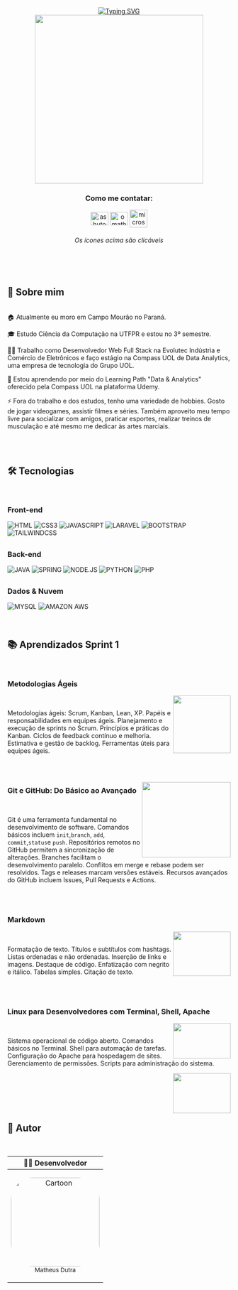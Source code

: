 <div align="center">
<a href="https://git.io/typing-svg"><img src="https://readme-typing-svg.demolab.com?font=Fira+Code&weight=500&size=40&pause=2000&color=FFFAFA&background=483D8B00&vCenter=true&width=900&height=90&lines=Salve+fam%C3%ADlia!+Matheus+Dutra+aqui+%E2%9C%8C%F0%9F%8F%BC" alt="Typing SVG" /></a>

<div align="center">
   <img height="380em" src="https://media1.giphy.com/media/v1.Y2lkPTc5MGI3NjExNjU0YTA0OGM3ODRmNjA4OWU4OGQxYjlhODE2NzFjNzc5MWE3NTc4OCZlcD12MV9pbnRlcm5hbF9naWZzX2dpZklkJmN0PWc/50fuVHMGUVszu/giphy.gif"/>
</div>


 <h3 align="center">Como me contatar:</h3>

<a href="https://linkedin.com/in/omatheus-dutra" target="blank"><img align="center" src="https://raw.githubusercontent.com/rahuldkjain/github-profile-readme-generator/master/src/images/icons/Social/linked-in-alt.svg" alt="ashutosh mishra" height="30" width="40" /></a>
<a href="https://instagram.com/omatheus.dutra" target="blank"><img align="center" src="https://raw.githubusercontent.com/rahuldkjain/github-profile-readme-generator/master/src/images/icons/Social/instagram.svg" alt="omatheus.dutra" height="30" width="40" /></a>
<a href="mailto:matheusbdutra@hotmail.com" target="blank"><img align="center" height="40" width="40" alt="microsoft_outlook_macos_bigsur_icon_189971" src="https://user-images.githubusercontent.com/89203538/236384408-d701199a-69e4-4d73-b7b2-d304f871440c.png" /></a>

 <h6> Os ícones acima são clicáveis </h6> 
<div style="text-align: center;"><br><br>

<h2 align="left">🚀 Sobre mim</h2><br>
<div style="text-align: left;">
   
<div align="left">
🏠 Atualmente  eu moro em Campo Mourão no Paraná.

🎓 Estudo Ciência da Computação na UTFPR e estou no 3º semestre. 

👩‍💻 Trabalho como Desenvolvedor Web Full Stack na Evolutec Indústria e Comércio de Eletrônicos e faço estágio na Compass UOL de Data Analytics, uma empresa de tecnologia do Grupo UOL.

🧠 Estou aprendendo por meio do Learning Path "Data & Analytics" oferecido pela Compass UOL na plataforma Udemy.

⚡️ Fora do trabalho e dos estudos, tenho uma variedade de hobbies. Gosto de jogar videogames, assistir filmes e séries. Também aproveito meu tempo livre para socializar com amigos, praticar esportes, realizar treinos de musculação e até mesmo me dedicar às artes marciais.
</div><br>

<div style="display: inline_block"><br>

<h2 align="left">🛠️ Tecnologias</h2><br>
<div align="left">
  
  <h3> Front-end </h3>
  <img alt="HTML" src="https://img.shields.io/badge/HTML5-E34F26?style=for-the-badge&logo=html5&logoColor=white">
  <img alt="CSS3" src="https://img.shields.io/badge/CSS3-1572B6?style=for-the-badge&logo=css3&logoColor=white">
  <img alt="JAVASCRIPT" src="https://img.shields.io/badge/JavaScript-F7DF1E?style=for-the-badge&logo=javascript&logoColor=black">
  <img alt="LARAVEL" src="https://img.shields.io/badge/Laravel-FF2D20?style=for-the-badge&logo=laravel&logoColor=white">
  <img alt="BOOTSTRAP" src="https://img.shields.io/badge/Bootstrap-563D7C?style=for-the-badge&logo=bootstrap&logoColor=white">
  <img alt="TAILWINDCSS" src="https://img.shields.io/badge/Tailwind_CSS-38B2AC?style=for-the-badge&logo=tailwind-css&logoColor=white">
 
  
  ##
  
  <h3> Back-end </h3>
  <img alt="JAVA" src="https://img.shields.io/badge/Java-ED8B00?style=for-the-badge&logo=java&logoColor=white">
  <img alt="SPRING" src="https://img.shields.io/badge/Spring-6DB33F?style=for-the-badge&logo=spring&logoColor=white">
  <img alt="NODE.JS" src="https://img.shields.io/badge/Node.js-43853D?style=for-the-badge&logo=node.js&logoColor=white">
  <img alt="PYTHON" src="https://img.shields.io/badge/Python-14354C?style=for-the-badge&logo=python&logoColor=white">
  <img alt="PHP" src="https://img.shields.io/badge/PHP-777BB4?style=for-the-badge&logo=php&logoColor=white">
  
  
  ##
  
  <h3> Dados & Nuvem </h3>
  <img alt="MYSQL" src="https://img.shields.io/badge/MySQL-00000F?style=for-the-badge&logo=mysql&logoColor=white">
  <img alt="AMAZON AWS" src="https://img.shields.io/badge/Amazon_AWS-FF9900?style=for-the-badge&logo=amazonaws&logoColor=white">
  

</div></div><br><br>

<h2 align="left">📚 Aprendizados Sprint 1</h2><br>
<div style="text-align: left;">
<div align="left">
   
### Metodologias Ágeis

<img src="https://github.com/omatheusdutra/omatheusdutra/assets/89203538/2291790a-904e-4eb0-8a9c-a19c9ee3fe64" align="right" width="130" height="130">

<br>


 Metodologias ágeis: Scrum, Kanban, Lean, XP. Papéis e responsabilidades em equipes ágeis. Planejamento e execução de sprints no Scrum. Princípios e práticas do Kanban. Ciclos de feedback contínuo e melhoria. Estimativa e gestão de backlog. Ferramentas úteis para equipes ágeis.

<br><br>

<img src="https://github.com/omatheusdutra/omatheusdutra/assets/89203538/d8e6e2b4-d9e2-4a82-8fc1-fc50b4a539e6" align="right" width="200" height="170">

###  Git e GitHub: Do Básico ao Avançado

<br>

Git é uma ferramenta fundamental no desenvolvimento de software. Comandos básicos incluem  `init`,`branch`, `add`, `commit`,`status`e `push`. Repositórios remotos no GitHub permitem a sincronização de alterações. Branches facilitam o desenvolvimento paralelo. Conflitos em merge e rebase podem ser resolvidos. Tags e releases marcam versões estáveis. Recursos avançados do GitHub incluem Issues, Pull Requests e Actions.

<br><br>

###  Markdown

<img src="https://github.com/omatheusdutra/omatheusdutra/assets/89203538/c4bc776f-f061-4d62-893b-0e2e4606dd98" align="right" width="130" height="100">
<br>

 Formatação de texto. Títulos e subtítulos com hashtags. Listas ordenadas e não ordenadas. Inserção de links e imagens. Destaque de código. Enfatização com negrito e itálico. Tabelas simples. Citação de texto.

<br><br>

###  Linux para Desenvolvedores com Terminal, Shell, Apache

<img src="https://github.com/omatheusdutra/omatheusdutra/assets/89203538/9d1e2d93-f467-4fa3-aa4f-d16cff24b463" align="right" width="130" height="80">

<br>

Sistema operacional de código aberto. Comandos básicos no Terminal. Shell para automação de tarefas. Configuração do Apache para hospedagem de sites. Gerenciamento de permissões. Scripts para administração do sistema.

<img src="https://upload.wikimedia.org/wikipedia/commons/1/10/Apache_HTTP_server_logo_%282019-present%29.svg" align="right" width="130" height="90">

<br><br>

</div></div><br><br>
 
<h2 align="left">👷 Autor</h2><br>
<div style="text-align: left;">
<div align="center"> 

| 🧑‍💻 Desenvolvedor                                                                                                                                                                                                                                              |
| ------------------------------------------------------------------------------------------------------------------------------------------------------------------------------------------------------------------------------------------------------------ |
| <p align="center"> <img alt="Cartoon" height="200" style="border-radius:50px;" src="https://user-images.githubusercontent.com/89203538/222477874-0acc3db4-e4cd-4988-956c-b9d30f956e69.jpg?transparent=1&palette=1&scale=2"></br><sub>Matheus Dutra</sub></p> |

    
</div></div>
